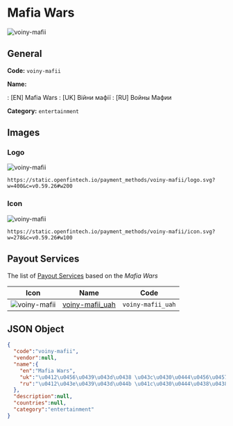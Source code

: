 
# Mafia Wars 
![voiny-mafii](https://static.openfintech.io/payment_methods/voiny-mafii/logo.svg?w=400&c=v0.59.26#w200)  

## General 
**Code:** `voiny-mafii` 
 
**Name:** 
 
:	[EN] Mafia Wars 
:	[UK] Війни мафії 
:	[RU] Войны Мафии 
 
**Category:** `entertainment` 
 

## Images 

### Logo 
![voiny-mafii](https://static.openfintech.io/payment_methods/voiny-mafii/logo.svg?w=400&c=v0.59.26#w200)  

```
https://static.openfintech.io/payment_methods/voiny-mafii/logo.svg?w=400&c=v0.59.26#w200
```  

### Icon 
![voiny-mafii](https://static.openfintech.io/payment_methods/voiny-mafii/icon.svg?w=278&c=v0.59.26#w100)  

```
https://static.openfintech.io/payment_methods/voiny-mafii/icon.svg?w=278&c=v0.59.26#w100
```  

## Payout Services 
 
The list of [Payout Services](/payout-services/) based on the _Mafia Wars_ 

|Icon|Name|Code| 
|:---:|:---:|:---:| 
|![voiny-mafii](https://static.openfintech.io/payout_methods/voiny-mafii/icon.png?w=278&c=v0.59.26#w40) |[voiny-mafii_uah](/payout-services/voiny-mafii_uah/)|`voiny-mafii_uah`| 
 

## JSON Object 

```json
{
  "code":"voiny-mafii",
  "vendor":null,
  "name":{
    "en":"Mafia Wars",
    "uk":"\u0412\u0456\u0439\u043d\u0438 \u043c\u0430\u0444\u0456\u0457",
    "ru":"\u0412\u043e\u0439\u043d\u044b \u041c\u0430\u0444\u0438\u0438"
  },
  "description":null,
  "countries":null,
  "category":"entertainment"
}
```  
